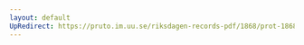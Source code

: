 ```yaml
---
layout: default
UpRedirect: https://pruto.im.uu.se/riksdagen-records-pdf/1868/prot-1868--fk--314/prot-1868--fk--314_001.pdf
---
```

